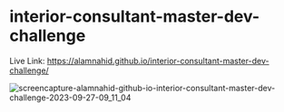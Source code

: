 ﻿# interior-consultant-master-dev-challenge
Live Link: https://alamnahid.github.io/interior-consultant-master-dev-challenge/


![screencapture-alamnahid-github-io-interior-consultant-master-dev-challenge-2023-09-27-09_11_04](https://github.com/alamnahid/interior-consultant-master-dev-challenge/assets/138557372/541661e1-566d-4294-a3c4-853820d81576)
